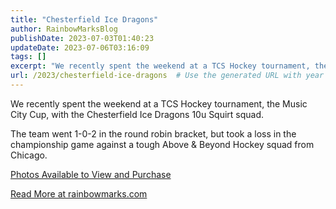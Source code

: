 ```yaml
---
title: "Chesterfield Ice Dragons"
author: RainbowMarksBlog
publishDate: 2023-07-03T01:40:23
updateDate: 2023-07-06T03:16:09
tags: []
excerpt: "We recently spent the weekend at a TCS Hockey tournament, the Music City Cup, with the Chesterfield Ice Dragons 10u Squirt squad.  The team went 1-0-2 in the round robin bracket, but took a loss in the championship game against a tough Above &amp; Beyond Hockey squad from Chicago.  Photos Available to View and Purchase "
url: /2023/chesterfield-ice-dragons  # Use the generated URL with year
---
```

<p>We recently spent the weekend at a TCS Hockey tournament, the Music City Cup, with the Chesterfield Ice Dragons 10u Squirt squad.</p>  <p>The team went 1-0-2 in the round robin bracket, but took a loss in the championship game against a tough Above &amp; Beyond Hockey squad from Chicago.</p>  <p><a href="https://rainbowmarks.smugmug.com/2023/Hockey/Ice-Dragons">Photos Available to View and Purchase</a></p>  <a href="https://rainbowmarks.com/Events/2023/07/IceDragons/">Read More at rainbowmarks.com</a>
